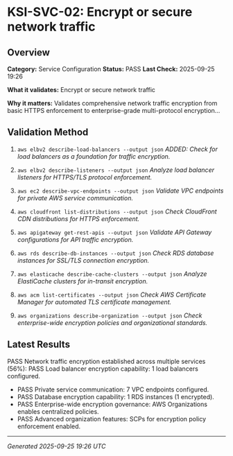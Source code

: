 # KSI-SVC-02: Encrypt or secure network traffic

## Overview

**Category:** Service Configuration
**Status:** PASS
**Last Check:** 2025-09-25 19:26

**What it validates:** Encrypt or secure network traffic

**Why it matters:** Validates comprehensive network traffic encryption from basic HTTPS enforcement to enterprise-grade multi-protocol encryption...

## Validation Method

1. `aws elbv2 describe-load-balancers --output json`
   *ADDED: Check for load balancers as a foundation for traffic encryption.*

2. `aws elbv2 describe-listeners --output json`
   *Analyze load balancer listeners for HTTPS/TLS protocol enforcement.*

3. `aws ec2 describe-vpc-endpoints --output json`
   *Validate VPC endpoints for private AWS service communication.*

4. `aws cloudfront list-distributions --output json`
   *Check CloudFront CDN distributions for HTTPS enforcement.*

5. `aws apigateway get-rest-apis --output json`
   *Validate API Gateway configurations for API traffic encryption.*

6. `aws rds describe-db-instances --output json`
   *Check RDS database instances for SSL/TLS connection encryption.*

7. `aws elasticache describe-cache-clusters --output json`
   *Analyze ElastiCache clusters for in-transit encryption.*

8. `aws acm list-certificates --output json`
   *Check AWS Certificate Manager for automated TLS certificate management.*

9. `aws organizations describe-organization --output json`
   *Check enterprise-wide encryption policies and organizational standards.*

## Latest Results

PASS Network traffic encryption established across multiple services (56%): PASS Load balancer encryption capability: 1 load balancers configured.
- PASS Private service communication: 7 VPC endpoints configured.
- PASS Database encryption capability: 1 RDS instances (1 encrypted).
- PASS Enterprise-wide encryption governance: AWS Organizations enables centralized policies.
- PASS Advanced organization features: SCPs for encryption policy enforcement enabled.

---
*Generated 2025-09-25 19:26 UTC*